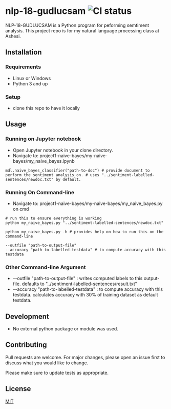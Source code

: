 # nlp-18-gudlucsam ![CI status](https://github.com/gudlucsam/nlp-18-gudlucsam)

NLP-18-GUDLUCSAM is a Python program for peforming semtiment analysis. This project repo is for my natural language processing class at Ashesi.

## Installation

### Requirements
* Linux or Windows
* Python 3 and up

### Setup
* clone this repo to have it locally

## Usage

### Running on Jupyter notebook

* Open Jupyter notebook in your clone directory.
* Navigate to: project1-naive-bayes/my-naive-bayes/my_naive_bayes.ipynb

```
mdl.naive_bayes_classifier("path-to-doc") # provide document to perform the sentiment analysis on. # uses "../sentiment-labelled-sentences/newdoc.txt" by default.
```

### Running On Command-line

* Navigate to: project1-naive-bayes/my-naive-bayes/my_naive_bayes.py on cmd

```
# run this to ensure everything is working
python my_naive_bayes.py "../sentiment-labelled-sentences/newdoc.txt" 

python my_naive_bayes.py -h # provides help on how to run this on the command-line

--outfile "path-to-output-file"
--accuracy "path-to-labelled-testdata" # to compute accuracy with this testdata
```

### Other Command-line Argument

* --outfile "path-to-output-file" : writes computed labels to this output-file. defaults to "../sentiment-labelled-sentences/result.txt"
* --accuracy "path-to-labelled-testdata" : to compute accuracy with this testdata. calculates accuracy with 30% of training dataset as default testdata.

## Development

* No external python package or module was used.

## Contributing
Pull requests are welcome. For major changes, please open an issue first to discuss what you would like to change.

Please make sure to update tests as appropriate.

## License
[MIT](https://choosealicense.com/licenses/mit/)
